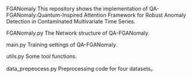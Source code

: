 FGANomaly
This repository shows the implementation of QA-FGANomaly:Quantum-Inspired Attention Framework for Robust Anomaly Detection in Contaminated Multivariate Time Series.

FGANomaly.py
The Network structure of QA-FGANomaly.

main.py
Training settings of QA-FGANomaly.

utils.py
Some tool functions.

data_prepeocess.py
Preprocessing code for four datasets。
